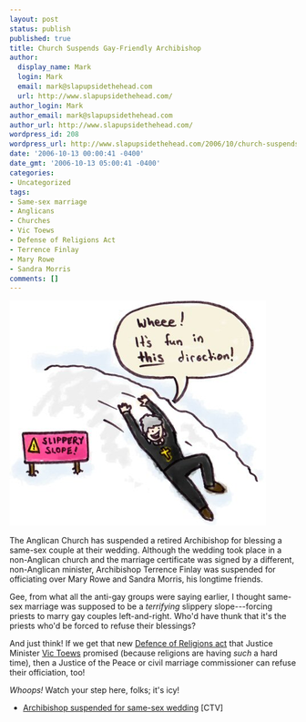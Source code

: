 ```yaml
---
layout: post
status: publish
published: true
title: Church Suspends Gay-Friendly Archibishop
author:
  display_name: Mark
  login: Mark
  email: mark@slapupsidethehead.com
  url: http://www.slapupsidethehead.com/
author_login: Mark
author_email: mark@slapupsidethehead.com
author_url: http://www.slapupsidethehead.com/
wordpress_id: 208
wordpress_url: http://www.slapupsidethehead.com/2006/10/church-suspends-archibishop/
date: '2006-10-13 00:00:41 -0400'
date_gmt: '2006-10-13 05:00:41 -0400'
categories:
- Uncategorized
tags:
- Same-sex marriage
- Anglicans
- Churches
- Vic Toews
- Defense of Religions Act
- Terrence Finlay
- Mary Rowe
- Sandra Morris
comments: []
---
```

![Slippery Slope](/wp-content/media/2006/10/slippery_slope.jpg)

The Anglican Church has suspended a retired Archibishop for blessing a same-sex couple at their wedding. Although the wedding took place in a non-Anglican church and the marriage certificate was signed by a different, non-Anglican minister, Archibishop Terrence Finlay was suspended for officiating over Mary Rowe and Sandra Morris, his longtime friends.

Gee, from what all the anti-gay groups were saying earlier, I thought same-sex marriage was supposed to be a _terrifying_ slippery slope---forcing priests to marry gay couples left-and-right. Who'd have thunk that it's the priests who'd be forced to refuse their blessings?

And just think! If we get that new [Defence of Religions act](http://www.slapupsidethehead.com/2006/10/tories-acting-scary/ "aka the Religions Trump Human Rights Act") that Justice Minister [Vic Toews](http://www.slapupsidethehead.com/2006/07/justice-the-vic-toews-way/ "With his own brand of unique, juicy justice!") promised (because religions are having _such_ a hard time), then a Justice of the Peace or civil marriage commissioner can refuse their officiation, too!

_Whoops!_ Watch your step here, folks; it's icy!

- [Archibishop suspended for same-sex wedding](http://www.ctv.ca/servlet/ArticleNews/story/CTVNews/20061003/same_sex_wedding_061003/20061003?hub=Canada) [CTV]
